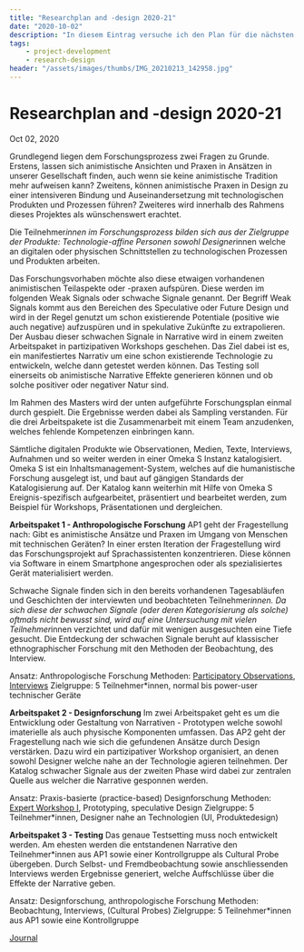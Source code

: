 ```yaml
---
title: "Researchplan and -design 2020-21"
date: "2020-10-02"
description: "In diesem Eintrag versuche ich den Plan für die nächsten zwei Semester auszulegen."
tags:
    - project-development
    - research-design
header: "/assets/images/thumbs/IMG_20210213_142958.jpg"
---
```

# Researchplan and -design 2020-21
Oct 02, 2020

Grundlegend liegen dem Forschungsprozess zwei Fragen zu Grunde. Erstens, lassen sich animistische Ansichten und Praxen in Ansätzen in unserer Gesellschaft finden, auch wenn sie keine animistische Tradition mehr aufweisen kann? Zweitens, können animistische Praxen in Design zu einer intensiveren Bindung und Auseinandersetzung mit technologischen Produkten und Prozessen führen? Zweiteres wird innerhalb des Rahmens dieses Projektes als wünschenswert erachtet.

Die Teilnehmer*innen im Forschungsprozess bilden sich aus der Zielgruppe der Produkte: Technologie-affine Personen sowohl Designer*innen welche an digitalen oder physischen Schnittstellen zu technologischen Prozessen und Produkten arbeiten.

Das Forschungsvorhaben möchte also diese etwaigen vorhandenen animistischen Teilaspekte oder -praxen aufspüren. Diese werden im folgenden Weak Signals oder schwache Signale genannt. Der Begriff Weak Signals kommt aus den Bereichen des Speculative oder Future Design und wird in der Regel genutzt um schon existierende Potentiale (positive wie auch negative) aufzuspüren und in spekulative Zukünfte zu extrapolieren. Der Ausbau dieser schwachen Signale in Narrative wird in einem zweiten Arbeitspaket in partizipativen Workshops geschehen. Das Ziel dabei ist es, ein manifestiertes Narrativ um eine schon existierende Technologie zu entwickeln, welche dann getestet werden können. Das Testing soll einerseits ob animistische Narrative Effekte generieren können und ob solche positiver oder negativer Natur sind.

Im Rahmen des Masters wird der unten aufgeführte Forschungsplan einmal durch gespielt. Die Ergebnisse werden dabei als Sampling verstanden. Für die drei Arbeitspakete ist die Zusammenarbeit mit einem Team anzudenken, welches fehlende Kompetenzen einbringen kann.

Sämtliche digitalen Produkte wie Observationen, Medien, Texte, Interviews, Aufnahmen und so weiter werden in einer Omeka S Instanz katalogisiert. Omeka S ist ein Inhaltsmanagement-System, welches auf die humanistische Forschung ausgelegt ist, und baut auf gängigen Standards der Katalogisierung auf. Der Katalog kann weiterhin mit Hilfe von Omeka S Ereignis-spezifisch aufgearbeitet, präsentiert und bearbeitet werden, zum Beispiel für Workshops, Präsentationen und dergleichen.

**Arbeitspaket 1 - Anthropologische Forschung**
AP1 geht der Fragestellung nach: Gibt es animistische Ansätze und Praxen im Umgang von Menschen mit technischen Geräten? In einer ersten Iteration der Fragestellung wird das Forschungsprojekt auf Sprachassistenten konzentrieren. Diese können via Software in einem Smartphone angesprochen oder als spezialisiertes Gerät materialisiert werden.

Schwache Signale finden sich in den bereits vorhandenen Tagesabläufen und Geschichten der interviewten und beobachteten Teilnehmer*innen. Da sich diese der schwachen Signale (oder deren Kategorisierung als solche) oftmals nicht bewusst sind, wird auf eine Untersuchung mit vielen Teilnehmer*innen verzichtet und dafür mit wenigen ausgesuchten eine Tiefe gesucht. Die Entdeckung der schwachen Signale beruht auf klassischer ethnographischer Forschung mit den Methoden der Beobachtung, des Interview.

Ansatz: Anthropologische Forschung
Methoden: [Participatory Observations](data/Participatory%20Observations.md), [Interviews](data/Interviews.md)
Zielgruppe: 5 Teilnehmer*innen, normal bis power-user technischer Geräte

**Arbeitspaket 2 - Designforschung**
Im zwei Arbeitspaket geht es um die Entwicklung oder Gestaltung von Narrativen - Prototypen welche sowohl imaterielle als auch physische Komponenten umfassen. Das AP2 geht der Fragestellung nach wie sich die gefundenen Ansätze durch Design verstärken. Dazu wird ein partizipativer Workshop organisiert, an denen sowohl Designer welche nahe an der Technologie agieren teilnehmen. Der Katalog schwacher Signale aus der zweiten Phase wird dabei zur zentralen Quelle aus welcher die Narrative gesponnen werden.

Ansatz: Praxis-basierte (practice-based) Designforschung
Methoden: [Expert Workshop I](research/designs/Expert%20Workshop%20I.md), Prototyping, speculative Design
Zielgruppe: 5 Teilnehmer*innen, Designer nahe an Technologien (UI, Produktedesign)

**Arbeitspaket 3 - Testing**
Das genaue Testsetting muss noch entwickelt werden. Am ehesten werden die entstandenen Narrative den Teilnehmer*innen aus AP1 sowie einer Kontrollgruppe als Cultural Probe übergeben. Durch Selbst- und Fremdbeobachtung sowie anschliessenden Interviews werden Ergebnisse generiert, welche Auffschlüsse über die Effekte der Narrative geben.

Ansatz: Designforschung, anthropologische Forschung
Methoden: Beobachtung, Interviews, (Cultural Probes)
Zielgruppe: 5 Teilnehmer*innen aus AP1 sowie eine Kontrollgruppe

[Journal](Journal.md)